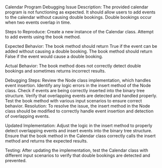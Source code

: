 
Calendar Program Debugging
Issue Description:
The provided calendar program is not functioning as expected. It should allow users to add events to the calendar without causing double bookings. Double bookings occur when two events overlap in time.

Steps to Reproduce:
Create a new instance of the Calendar class.
Attempt to add events using the book method.

Expected Behavior:
The book method should return True if the event can be added without causing a double booking.
The book method should return False if the event would cause a double booking.

Actual Behavior:
The book method does not correctly detect double bookings and sometimes returns incorrect results.

Debugging Steps:
Review the Node class implementation, which handles event insertion.
Identify any logic errors in the insert method of the Node class.
Check if events are being correctly inserted into the binary tree structure.
Verify that overlapping events are detected and handled properly.
Test the book method with various input scenarios to ensure correct behavior.
Resolution:
To resolve the issue, the insert method in the Node class should be modified to correctly handle event insertion and detection of overlapping events.

Updated Implementation:
Adjust the logic in the insert method to properly detect overlapping events and insert events into the binary tree structure.
Ensure that the book method in the Calendar class correctly calls the insert method and returns the expected results.

Testing:
After updating the implementation, test the Calendar class with different input scenarios to verify that double bookings are detected and prevented.